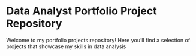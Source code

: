 # Data Analyst Portfolio Project Repository
Welcome to my portfolio projects repository! Here you’ll find a selection of projects that showcase my skills in data analysis
